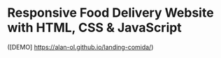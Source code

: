 # Responsive Food Delivery Website with HTML, CSS & JavaScript

([DEMO] https://alan-ol.github.io/landing-comida/)


